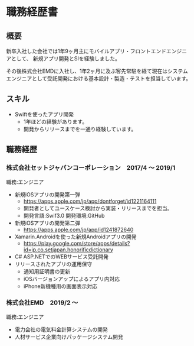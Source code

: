 # 職務経歴書

## 概要
新卒入社した会社では1年9ヶ月主にモバイルアプリ・フロントエンドエンジニアとして、
新規アプリ開発とSIを経験しました。

その後株式会社EMDに入社し、1年2ヶ月に及ぶ客先常駐を経て現在はシステムエンジニアとして受託開発における基本設計・製造・テストを担当しています。

## スキル
- Swiftを使ったアプリ開発
    - 1年ほどの経験があります。
    - 開発からリリースまでを一通り経験しています。
    
## 職務経歴

### 株式会社セットジャパンコーポレーション　2017/4 ～ 2019/1
職務:エンジニア
- 新規iOSアプリの開発第一弾
    - https://apps.apple.com/jp/app/dontforget/id1221164111
    - 開発者としてユースケース検討から実装・リリースまでを担当。
    - 開発言語:Swif3.0 開発環境:GitHub
- 新規iOSアプリの開発第二弾
    - https://apps.apple.com/jp/app/id1241872640
- Xamarin.Androidを使った新規Androidアプリの開発
    - https://play.google.com/store/apps/details?id=jp.co.setjapan.honorificdictionary
- C# ASP.NETでのWEBサービス受託開発
- リリースされたアプリの運用保守
    - 通知用証明書の更新
    - iOSバージョンアップによるアプリ内対応
    - iPhone新機種用の画面表示対応
    
### 株式会社EMD　2019/2 ～ 
職務:エンジニア
- 電力会社の電気料金計算システムの開発
- 人材サービス企業向けパッケージシステム開発
